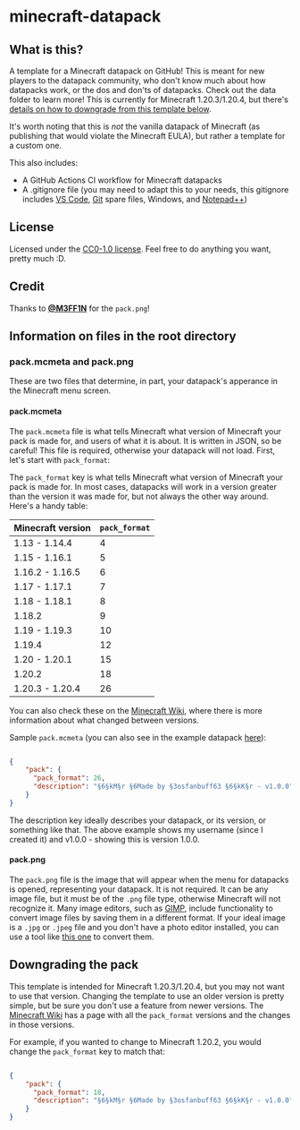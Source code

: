 # minecraft-datapack

## What is this?

A template for a Minecraft datapack on GitHub! This is meant for new players to the datapack community, who don't know much about how datapacks work, or the dos and don'ts of datapacks. Check out the data folder to learn more! This is currently for Minecraft 1.20.3/1.20.4, but there's [details on how to downgrade from this template below](#downgrading-the-pack).

It's worth noting that this is *not* the vanilla datapack of Minecraft (as publishing that would violate the Minecraft EULA), but rather a template for a custom one.

This also includes:

- A GitHub Actions CI workflow for Minecraft datapacks
- A .gitignore file (you may need to adapt this to your needs, this gitignore includes [VS Code](https://code.visualstudio.com), [Git](https://git-scm.com/) spare files, Windows, and [Notepad++](https://notepad-plus-plus.org/))

## License

Licensed under the [CC0-1.0 license](LICENSE.md). Feel free to do anything you want, pretty much :D.

## Credit

Thanks to [**@M3FF1N**](https://github.com/M3FF1N) for the `pack.png`!

## Information on files in the root directory

### pack.mcmeta and pack.png

These are two files that determine, in part, your datapack's apperance in the Minecraft menu screen.

#### pack.mcmeta

The `pack.mcmeta` file is what tells Minecraft what version of Minecraft your pack is made for, and users of what it is about. It is written in JSON, so be careful!  This file is required, otherwise your datapack will not load. First, let's start with `pack_format`:

The `pack_format` key is what tells Minecraft what version of Minecraft your pack is made for. In most cases, datapacks will work in a version greater than the version it was made for, but not always the other way around. Here's a handy table:

| Minecraft version | `pack_format` |
|-------------------|---------------|
| 1.13 - 1.14.4     | 4             |
| 1.15 - 1.16.1     | 5             |
| 1.16.2 - 1.16.5   | 6             |
| 1.17 - 1.17.1     | 7             |
| 1.18 - 1.18.1     | 8             |
| 1.18.2            | 9             |
| 1.19 - 1.19.3     | 10            |
| 1.19.4            | 12            |
| 1.20 - 1.20.1     | 15            |
| 1.20.2            | 18            |
| 1.20.3 - 1.20.4   | 26            |

You can also check these on the [Minecraft Wiki](https://minecraft.wiki/w/Pack_format#List_of_data_pack_formats), where there is more information about what changed between versions.

Sample `pack.mcmeta` (you can also see in the example datapack [here](pack.mcmeta)):

```json

{
    "pack": {
      "pack_format": 26,
      "description": "§6§kM§r §6Made by §3osfanbuff63 §6§kK§r - v1.0.0"
    }
}

```

The description key ideally describes your datapack, or its version, or something like that. The above example shows my username (since I created it) and v1.0.0 - showing this is version 1.0.0.

#### pack.png

The `pack.png` file is the image that will appear when the menu for datapacks is opened, representing your datapack. It is not required. It can be any image file, but it must be of the `.png` file type, otherwise Minecraft will not recognize it. Many image editors, such as [GIMP](https://gimp.org), include functionality to convert image files by saving them in a different format. If your ideal image is a `.jpg` or `.jpeg` file and you don't have a photo editor installed, you can use a tool like [this one](https://jpg2png.com/) to convert them.

## Downgrading the pack

This template is intended for Minecraft 1.20.3/1.20.4, but you may not want to use that version. Changing the template to use an older version is pretty simple, but be sure you don't use a feature from newer versions. The [Minecraft Wiki](https://minecraft.wiki/w/Pack_format#List_of_data_pack_formats) has a page with all the `pack_format` versions and the changes in those versions.

For example, if you wanted to change to Minecraft 1.20.2, you would change the `pack_format` key to match that:

```json

{
    "pack": {
      "pack_format": 18,
      "description": "§6§kM§r §6Made by §3osfanbuff63 §6§kK§r - v1.0.0"
    }
}

```

